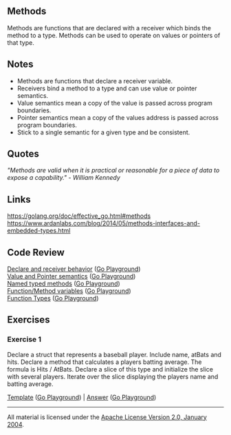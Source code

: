 ## Methods

Methods are functions that are declared with a receiver which binds the method to a type. Methods can be used to operate on values or pointers of that type.

## Notes

* Methods are functions that declare a receiver variable.
* Receivers bind a method to a type and can use value or pointer semantics.
* Value semantics mean a copy of the value is passed across program boundaries.
* Pointer semantics mean a copy of the values address is passed across program boundaries.
* Stick to a single semantic for a given type and be consistent.

## Quotes

_"Methods are valid when it is practical or reasonable for a piece of data to expose a capability." - William Kennedy_

## Links

https://golang.org/doc/effective_go.html#methods  
https://www.ardanlabs.com/blog/2014/05/methods-interfaces-and-embedded-types.html

## Code Review

[Declare and receiver behavior](example1/example1.go) ([Go Playground](https://play.golang.org/p/9ZBYDPHs_pT))  
[Value and Pointer semantics](example5/example5.go) ([Go Playground](https://play.golang.org/p/QmKfZAnZ6FQ))  
[Named typed methods](example2/example2.go) ([Go Playground](https://play.golang.org/p/9g1PIjyA2YQ))  
[Function/Method variables](example3/example3.go) ([Go Playground](https://play.golang.org/p/iRkiczvcHiH))  
[Function Types](example4/example4.go) ([Go Playground](https://play.golang.org/p/4TRrKs0-mTR))

## Exercises

### Exercise 1

Declare a struct that represents a baseball player. Include name, atBats and hits. Declare a method that calculates a players batting average. The formula is Hits / AtBats. Declare a slice of this type and initialize the slice with several players. Iterate over the slice displaying the players name and batting average.

[Template](exercises/template1/template1.go) ([Go Playground](https://play.golang.org/p/7oCUZ0IOBRK)) | 
[Answer](exercises/exercise1/exercise1.go) ([Go Playground](https://play.golang.org/p/smog--SovkM))
___
All material is licensed under the [Apache License Version 2.0, January 2004](http://www.apache.org/licenses/LICENSE-2.0).
